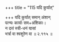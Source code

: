+++
title = "115 यदि कुर्यात्"

+++
यदि कुर्यात् समान् अंशान्  
पत्न्यः कार्याः सम+अंशिकाः।  
न दत्तं स्त्री-धनं यासां  
भर्त्रा वा श्वशुरेण वा  ॥ २.११५ ॥